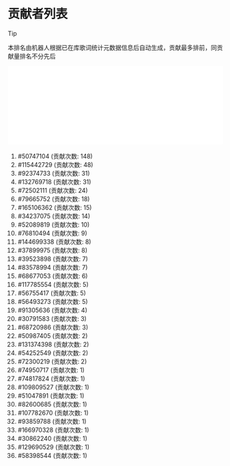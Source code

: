 # 贡献者列表

> [!TIP]
> 本排名由机器人根据已在库歌词统计元数据信息后自动生成，贡献最多排前，同贡献量排名不分先后

![贡献者头像画廊](./CONTRIBUTORS.svg)

1. #50747104 (贡献次数: 148)
2. #115442729 (贡献次数: 48)
3. #92374733 (贡献次数: 31)
4. #132769718 (贡献次数: 31)
5. #72502111 (贡献次数: 24)
6. #79665752 (贡献次数: 18)
7. #165106362 (贡献次数: 15)
8. #34237075 (贡献次数: 14)
9. #52089819 (贡献次数: 10)
10. #76810494 (贡献次数: 9)
11. #144699338 (贡献次数: 8)
12. #37899975 (贡献次数: 8)
13. #39523898 (贡献次数: 7)
14. #83578994 (贡献次数: 7)
15. #68677053 (贡献次数: 6)
16. #117785554 (贡献次数: 5)
17. #56755417 (贡献次数: 5)
18. #56493273 (贡献次数: 5)
19. #91305636 (贡献次数: 4)
20. #30791583 (贡献次数: 3)
21. #68720986 (贡献次数: 3)
22. #50987405 (贡献次数: 2)
23. #131374398 (贡献次数: 2)
24. #54252549 (贡献次数: 2)
25. #72300219 (贡献次数: 2)
26. #74950717 (贡献次数: 1)
27. #74817824 (贡献次数: 1)
28. #109809527 (贡献次数: 1)
29. #51047891 (贡献次数: 1)
30. #82600685 (贡献次数: 1)
31. #107782670 (贡献次数: 1)
32. #93859788 (贡献次数: 1)
33. #166970328 (贡献次数: 1)
34. #30862240 (贡献次数: 1)
35. #129690529 (贡献次数: 1)
36. #58398544 (贡献次数: 1)
